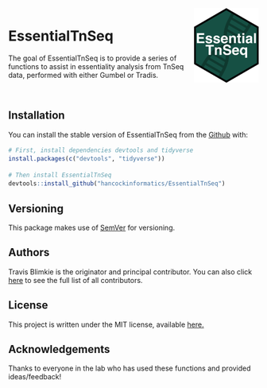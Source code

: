<img src="man/figures/logo_hex.png" align="right" height="150px"/>

# **EssentialTnSeq**

The goal of EssentialTnSeq is to provide a series of functions to assist in
essentiality analysis from TnSeq data, performed with either Gumbel or Tradis.

<br>

## Installation

You can install the stable version of EssentialTnSeq from the 
[Github](https://github.com/hancockinformatics/EssentialTnSeq) with:
``` r
# First, install dependencies devtools and tidyverse
install.packages(c("devtools", "tidyverse"))

# Then install EssentialTnSeq
devtools::install_github("hancockinformatics/EssentialTnSeq")
```
## Versioning
This package makes use of [SemVer](https://semver.org/) for versioning.

## Authors
Travis Blimkie is the originator and principal contributor. You can also click
[here](https://github.com/hancockinformatics/EssentialTnSeq/graphs/contributors) 
to see the full list of all contributors.

## License
This project is written under the MIT license, available
[here.](https://github.com/hancockinformatics/EssentialTnSeq/blob/master/LICENSE)

## Acknowledgements
Thanks to everyone in the lab who has used these functions and provided
ideas/feedback!

<br>
